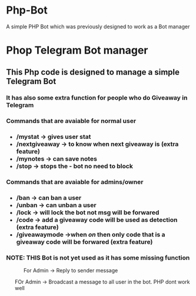 # Php-Bot
A simple PHP Bot which was previously designed to work as a Bot manager

<h1>Phop Telegram Bot manager</h1>

<h2>This Php code is designed to manage a simple Telegram Bot</h2>
<h3>It has also some extra function for people who do <b>Giveaway</b> in Telegram</h3>
<h3>Commands that are avaiable for normal user<h3>
  <ul>
    <li>/mystat -> gives user stat</li>
    <li>/nextgiveaway -> to know when next giveaway is (extra feature)</li>
    <li>/mynotes -> can save notes</li>
    <li><b>/stop</b> -> stops the - bot no need to block</li>
  </ul>
<h3>Commands that are avaiable for admins/owner<h3>
  <ul>
    <li>/ban -> can ban a user</li>
    <li>/unban -> can unban a user</li>
    <li>/lock -> will lock the bot not msg will be forwared</li>
    <li>/code -> add a giveaway code will be used as detection (extra feature)</li>
    <li>/giveawaymode ->when <i>on</i> then only code that is a giveaway code will be forwared (extra feature)</li>
  </ul>
  
  <h3>NOTE: THIS Bot is not yet used as it has some missing function</h3>
  <ol>
  <ul>For Admin -> Reply to sender message</ol>
  <ul>FOr Admin -> Broadcast a message to all user in the bot. PHP dont work well</ol>
  </ol>

